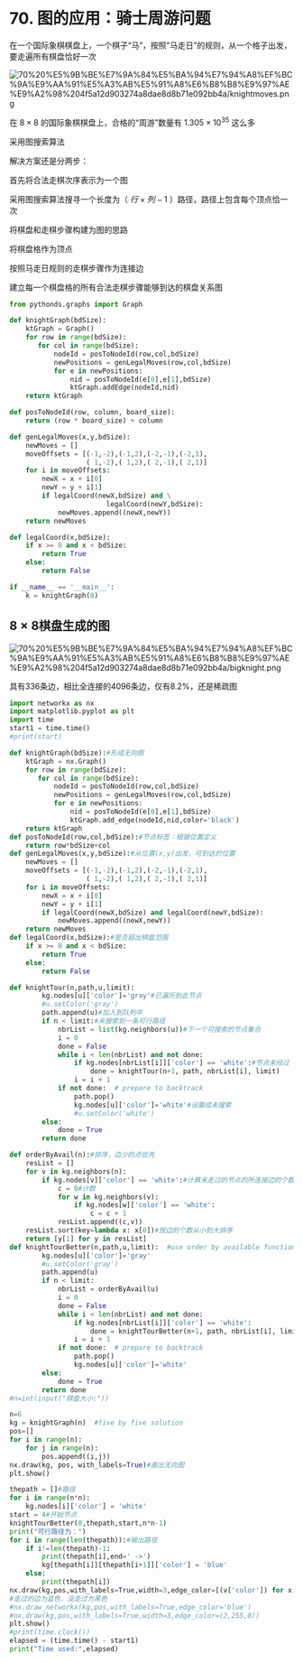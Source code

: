 # 70. 图的应用：骑士周游问题

在一个国际象棋棋盘上，一个棋子“马”，按照“马走日”的规则，从一个格子出发，要走遍所有棋盘恰好一次

![70%20%E5%9B%BE%E7%9A%84%E5%BA%94%E7%94%A8%EF%BC%9A%E9%AA%91%E5%A3%AB%E5%91%A8%E6%B8%B8%E9%97%AE%E9%A2%98%204f5a12d903274a8dae8d8b71e092bb4a/knightmoves.png](70%20%E5%9B%BE%E7%9A%84%E5%BA%94%E7%94%A8%EF%BC%9A%E9%AA%91%E5%A3%AB%E5%91%A8%E6%B8%B8%E9%97%AE%E9%A2%98%204f5a12d903274a8dae8d8b71e092bb4a/knightmoves.png)

在 $8 \times 8$ 的国际象棋棋盘上，合格的“周游”数量有 $1.305 \times 10^{35}$ 这么多

采用图搜索算法

解决方案还是分两步：

首先将合法走棋次序表示为一个图

采用图搜索算法搜寻一个长度为（ $行 \times 列 -1$ ）路径，路径上包含每个顶点恰一次

将棋盘和走棋步骤构建为图的思路

将棋盘格作为顶点

按照马走日规则的走棋步骤作为连接边

建立每一个棋盘格的所有合法走棋步骤能够到达的棋盘关系图

```python
from pythonds.graphs import Graph

def knightGraph(bdSize):
    ktGraph = Graph()
    for row in range(bdSize):
       for col in range(bdSize):
           nodeId = posToNodeId(row,col,bdSize)
           newPositions = genLegalMoves(row,col,bdSize)
           for e in newPositions:
               nid = posToNodeId(e[0],e[1],bdSize)
               ktGraph.addEdge(nodeId,nid)
    return ktGraph

def posToNodeId(row, column, board_size):
    return (row * board_size) + column

def genLegalMoves(x,y,bdSize):
    newMoves = []
    moveOffsets = [(-1,-2),(-1,2),(-2,-1),(-2,1),
                   ( 1,-2),( 1,2),( 2,-1),( 2,1)]
    for i in moveOffsets:
        newX = x + i[0]
        newY = y + i[1]
        if legalCoord(newX,bdSize) and \
                        legalCoord(newY,bdSize):
            newMoves.append((newX,newY))
    return newMoves

def legalCoord(x,bdSize):
    if x >= 0 and x < bdSize:
        return True
    else:
        return False

if __name__ == '__main__':
    k = knightGraph(8) 
```

## $8 \times 8$棋盘生成的图

![70%20%E5%9B%BE%E7%9A%84%E5%BA%94%E7%94%A8%EF%BC%9A%E9%AA%91%E5%A3%AB%E5%91%A8%E6%B8%B8%E9%97%AE%E9%A2%98%204f5a12d903274a8dae8d8b71e092bb4a/bigknight.png](70%20%E5%9B%BE%E7%9A%84%E5%BA%94%E7%94%A8%EF%BC%9A%E9%AA%91%E5%A3%AB%E5%91%A8%E6%B8%B8%E9%97%AE%E9%A2%98%204f5a12d903274a8dae8d8b71e092bb4a/bigknight.png)

具有336条边，相比全连接的4096条边，仅有8.2%，还是稀疏图

```python
import networkx as nx
import matplotlib.pyplot as plt
import time
start1 = time.time()
#print(start)

def knightGraph(bdSize):#形成无向图
    ktGraph = nx.Graph()
    for row in range(bdSize):
       for col in range(bdSize):
           nodeId = posToNodeId(row,col,bdSize)
           newPositions = genLegalMoves(row,col,bdSize)
           for e in newPositions:
               nid = posToNodeId(e[0],e[1],bdSize)
               ktGraph.add_edge(nodeId,nid,color='black')
    return ktGraph
def posToNodeId(row,col,bdSize):#节点标签：根据位置定义
    return row*bdSize+col
def genLegalMoves(x,y,bdSize):#从位置(x,y)出发，可到达的位置
    newMoves = []
    moveOffsets = [(-1,-2),(-1,2),(-2,-1),(-2,1),
                   ( 1,-2),( 1,2),( 2,-1),( 2,1)]
    for i in moveOffsets:
        newX = x + i[0]
        newY = y + i[1]
        if legalCoord(newX,bdSize) and legalCoord(newY,bdSize):
            newMoves.append((newX,newY))
    return newMoves
def legalCoord(x,bdSize):#是否超出棋盘范围
    if x >= 0 and x < bdSize:
        return True
    else:
        return False

def knightTour(n,path,u,limit):
        kg.nodes[u]['color']='gray'#已遍历到此节点
        #u.setColor('gray')
        path.append(u)#加入到队列中
        if n < limit:#未搜索到一条可行路径
            nbrList = list(kg.neighbors(u))#下一个可搜索的节点集合
            i = 0
            done = False
            while i < len(nbrList) and not done:
                if kg.nodes[nbrList[i]]['color'] == 'white':#节点未经过
                    done = knightTour(n+1, path, nbrList[i], limit)
                i = i + 1
            if not done:  # prepare to backtrack
                path.pop()
                kg.nodes[u]['color']='white'#设置成未搜索
                #u.setColor('white')
        else:
            done = True
        return done

def orderByAvail(n):#排序，边少的点优先
    resList = []
    for v in kg.neighbors(n):
        if kg.nodes[v]['color'] == 'white':#计算未走过的节点的所连接边的个数
            c = 0#计数
            for w in kg.neighbors(v):
                if kg.nodes[w]['color'] == 'white':
                    c = c + 1
            resList.append((c,v))
    resList.sort(key=lambda x: x[0])#按边的个数从小到大排序
    return [y[1] for y in resList]
def knightTourBetter(n,path,u,limit):  #use order by available function
        kg.nodes[u]['color']='gray'
        #u.setColor('gray')
        path.append(u)
        if n < limit:
            nbrList = orderByAvail(u)
            i = 0
            done = False
            while i < len(nbrList) and not done:
                if kg.nodes[nbrList[i]]['color'] == 'white':
                    done = knightTourBetter(n+1, path, nbrList[i], limit)
                i = i + 1
            if not done:  # prepare to backtrack
                path.pop()
                kg.nodes[u]['color']='white'
        else:
            done = True
        return done
#n=int(input("棋盘大小:"))

n=6
kg = knightGraph(n)  #five by five solution
pos=[]
for i in range(n):
    for j in range(n):
        pos.append((i,j))
nx.draw(kg, pos, with_labels=True)#画出无向图
plt.show()

thepath = []#路径
for i in range(n*n):
    kg.nodes[i]['color'] = 'white'
start = 4#开始节点
knightTourBetter(0,thepath,start,n*n-1)
print("可行路径为：")
for i in range(len(thepath)):#输出路径
    if i!=len(thepath)-1:
        print(thepath[i],end=' ->')
        kg[thepath[i]][thepath[i+1]]['color'] = 'blue'
    else:
        print(thepath[i])
nx.draw(kg,pos,with_labels=True,width=3,edge_color=[(v['color']) for x,y,v in kg.edges(data=True)])#
#走过的边为蓝色，没走过为黑色
#nx.draw_networkx(kg,pos,with_labels=True,edge_color='blue')
#nx.draw(kg,pos,with_labels=True,width=3,edge_color=(2,255,0))
plt.show()
#print(time.clock())
elapsed = (time.time() - start1)
print("Time used:",elapsed)
```